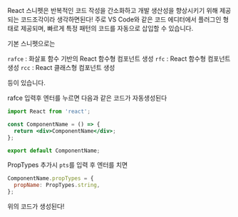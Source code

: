 React 스니펫은 반복적인 코드 작성을 간소화하고 개발 생산성을 향상시키기 위해 제공되는 코드조각이라 생각하면된다! 
주로 VS Code와 같은 코드 에디터에서 플러그인 형태로 제공되며, 빠르게 특정 패턴의 코드를 자동으로 삽입할 수 있습니다.

기본 스니펫으로는

`rafce` : 화살표 함수 기반의 React 함수형 컴포넌트 생성
`rfc` : React 함수형 컴포넌트 생성
`rcc` : React 클래스형 컴포넌트 생성

등이 있습니다.

rafce 입력후 엔터를 누르면 다음과 같은 코드가 자동생성된다

```jsx
import React from 'react';

const ComponentName = () => {
  return <div>ComponentName</div>;
};

export default ComponentName;
```

PropTypes 추가시 `pts`를 입력 후 엔터를 치면

```jsx
ComponentName.propTypes = {
  propName: PropTypes.string,
};
```

위의 코드가 생성된다!
